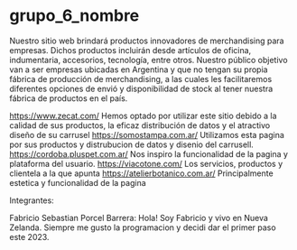 # grupo_6_nombre

Nuestro sitio web brindará productos innovadores de merchandising para empresas. Dichos productos incluirán desde artículos de oficina, indumentaria, accesorios, tecnología, entre otros. Nuestro público objetivo van a ser empresas ubicadas en Argentina y que no tengan su propia fábrica de producción de merchandising, a las cuales les facilitaremos diferentes opciones de envió y disponibilidad de stock al tener nuestra fábrica de productos en el país.

https://www.zecat.com/ Hemos optado por utilizar este sitio debido a la calidad de sus productos, la eficaz distribución de datos y el atractivo diseño de su carrusel
https://somostampa.com.ar/ Utilizamos esta pagina por sus productos y distrubucion de datos y disenio del carrusell.
https://cordoba.pluspet.com.ar/ Nos inspiro la funcionalidad de la pagina y plataforma del usuario.
https://viacotone.com/  Los servicios, productos y clientela a la que apunta
https://atelierbotanico.com.ar/ Principalmente estetica y funcionalidad de la pagina

Integrantes:


Fabricio Sebastian Porcel Barrera: Hola! Soy Fabricio y vivo en Nueva Zelanda. Siempre me gusto la programacion y decidi dar el primer paso este 2023. 
